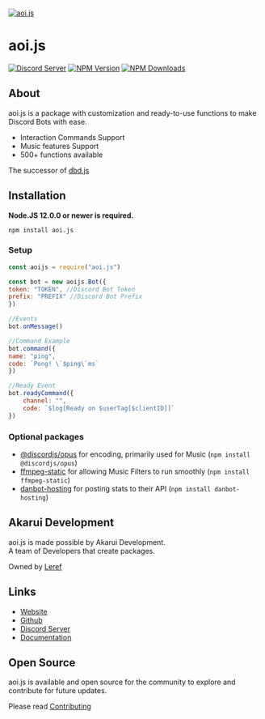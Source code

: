   <br />
    <p>
    <a href="https://aoi.leref.ga"><img src="https://cdn.discordapp.com/attachments/804813961190572093/904143573287583814/aoijsv4.6.png" alt="aoi.js" /></a>
  </p>

# aoi.js
[![Discord Server](https://img.shields.io/discord/773352845738115102?color=5865F2&logo=discord&logoColor=white)](https://aoi.js.org/invite)
[![NPM Version](https://img.shields.io/npm/v/aoi.js.svg?maxAge=3600)](https://www.npmjs.com/package/aoi.js)
[![NPM Downloads](https://img.shields.io/npm/dt/aoi.js.svg?maxAge=3600)](https://www.npmjs.com/package/aoi.js)

## About
aoi.js is a package with customization and ready-to-use functions to make Discord Bots with ease.

- Interaction Commands Support
- Music features Support
- 500+ functions available  

The successor of [dbd.js](https://www.npmjs.com/package/dbd.js)
 
## Installation

**Node.JS 12.0.0 or newer is required.**  

```sh-session
npm install aoi.js
```

### Setup
```js
const aoijs = require("aoi.js")

const bot = new aoijs.Bot({
token: "TOKEN", //Discord Bot Token
prefix: "PREFIX" //Discord Bot Prefix
})

//Events
bot.onMessage()

//Command Example
bot.command({
name: "ping",
code: `Pong! \`$ping\`ms`
})

//Ready Event
bot.readyCommand({
    channel: "",
    code: `$log[Ready on $userTag[$clientID]]`
})
```

### Optional packages
- [@discordjs/opus](https://www.npmjs.com/package/@discordjs/opus) for encoding, primarily used for Music (`npm install @discordjs/opus`)
- [ffmpeg-static](https://www.npmjs.com/package/ffmpeg-static) for allowing Music Filters to run smoothly (`npm install ffmpeg-static`)
- [danbot-hosting](https://www.npmjs.com/package/danbot-hosting) for posting stats to their API (`npm install danbot-hosting`)

## Akarui Development

aoi.js is made possible by Akarui Development. <br>
A team of Developers that create packages.

Owned by [Leref](https://leref.ga/) </br>

## Links
- [Website](https://aoi.js.org)
- [Github](https://github.com/aoijs/aoi.js)
- [Discord Server](https://aoi.js.org/invite)
- [Documentation](https://aoi.leref.ga)

## Open Source

aoi.js is available and open source for the community to explore and contribute for future updates.

Please read [Contributing](https://github.com/aoijs/aoi.js/blob/master/.github/CONTRIBUTING.md)
